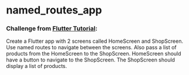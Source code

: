 # named_routes_app

### Challenge from [Flutter Tutorial](https://flutter-tutorial.net/navigation-in-flutter/send-data-to-another-screen-in-flutter/):
Create a Flutter app with 2 screens called HomeScreen and ShopScreen. Use named routes to navigate between the screens. Also pass a list of products from the HomeScreen to the ShopScreen. HomeScreen should have a button to navigate to the ShopScreen. The ShopScreen should display a list of products.
